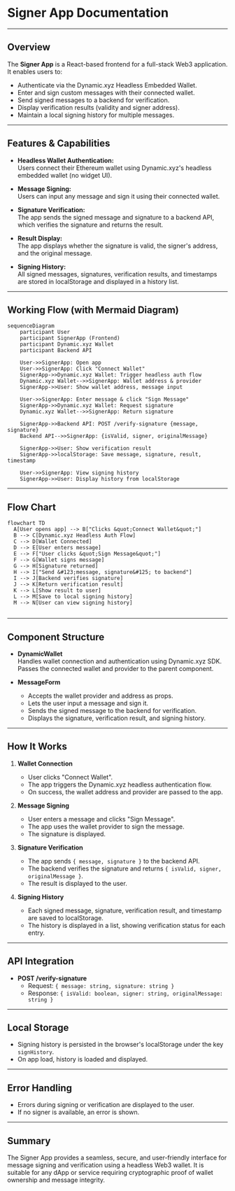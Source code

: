 # Signer App Documentation

---

## Overview

The **Signer App** is a React-based frontend for a full-stack Web3 application. It enables users to:

- Authenticate via the Dynamic.xyz Headless Embedded Wallet.
- Enter and sign custom messages with their connected wallet.
- Send signed messages to a backend for verification.
- Display verification results (validity and signer address).
- Maintain a local signing history for multiple messages.

---

## Features & Capabilities

- **Headless Wallet Authentication:**  
  Users connect their Ethereum wallet using Dynamic.xyz's headless embedded wallet (no widget UI).

- **Message Signing:**  
  Users can input any message and sign it using their connected wallet.

- **Signature Verification:**  
  The app sends the signed message and signature to a backend API, which verifies the signature and returns the result.

- **Result Display:**  
  The app displays whether the signature is valid, the signer's address, and the original message.

- **Signing History:**  
  All signed messages, signatures, verification results, and timestamps are stored in localStorage and displayed in a history list.

---

## Working Flow (with Mermaid Diagram)

```mermaid
sequenceDiagram
    participant User
    participant SignerApp (Frontend)
    participant Dynamic.xyz Wallet
    participant Backend API

    User->>SignerApp: Open app
    User->>SignerApp: Click "Connect Wallet"
    SignerApp->>Dynamic.xyz Wallet: Trigger headless auth flow
    Dynamic.xyz Wallet-->>SignerApp: Wallet address & provider
    SignerApp->>User: Show wallet address, message input

    User->>SignerApp: Enter message & click "Sign Message"
    SignerApp->>Dynamic.xyz Wallet: Request signature
    Dynamic.xyz Wallet-->>SignerApp: Return signature

    SignerApp->>Backend API: POST /verify-signature {message, signature}
    Backend API-->>SignerApp: {isValid, signer, originalMessage}

    SignerApp->>User: Show verification result
    SignerApp->>localStorage: Save message, signature, result, timestamp

    User->>SignerApp: View signing history
    SignerApp->>User: Display history from localStorage
```

---

## Flow Chart

```mermaid
flowchart TD
  A[User opens app] --> B["Clicks &quot;Connect Wallet&quot;"]
  B --> C[Dynamic.xyz Headless Auth Flow]
  C --> D[Wallet Connected]
  D --> E[User enters message]
  E --> F["User clicks &quot;Sign Message&quot;"]
  F --> G[Wallet signs message]
  G --> H[Signature returned]
  H --> I["Send &#123;message, signature&#125; to backend"]
  I --> J[Backend verifies signature]
  J --> K[Return verification result]
  K --> L[Show result to user]
  L --> M[Save to local signing history]
  M --> N[User can view signing history]


```

---

## Component Structure

- **DynamicWallet**  
  Handles wallet connection and authentication using Dynamic.xyz SDK.  
  Passes the connected wallet and provider to the parent component.

- **MessageForm**  
  - Accepts the wallet provider and address as props.
  - Lets the user input a message and sign it.
  - Sends the signed message to the backend for verification.
  - Displays the signature, verification result, and signing history.

---

## How It Works

1. **Wallet Connection**
   - User clicks "Connect Wallet".
   - The app triggers the Dynamic.xyz headless authentication flow.
   - On success, the wallet address and provider are passed to the app.

2. **Message Signing**
   - User enters a message and clicks "Sign Message".
   - The app uses the wallet provider to sign the message.
   - The signature is displayed.

3. **Signature Verification**
   - The app sends `{ message, signature }` to the backend API.
   - The backend verifies the signature and returns `{ isValid, signer, originalMessage }`.
   - The result is displayed to the user.

4. **Signing History**
   - Each signed message, signature, verification result, and timestamp are saved to localStorage.
   - The history is displayed in a list, showing verification status for each entry.

---

## API Integration

- **POST /verify-signature**
  - Request: `{ message: string, signature: string }`
  - Response: `{ isValid: boolean, signer: string, originalMessage: string }`

---

## Local Storage

- Signing history is persisted in the browser's localStorage under the key `signHistory`.
- On app load, history is loaded and displayed.

---

## Error Handling

- Errors during signing or verification are displayed to the user.
- If no signer is available, an error is shown.

---

## Summary

The Signer App provides a seamless, secure, and user-friendly interface for message signing and verification using a headless Web3 wallet. It is suitable for any dApp or service requiring cryptographic proof of wallet ownership and message integrity.